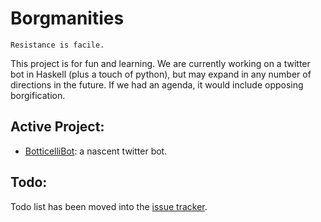 # Borgmanities

    Resistance is facile.

This project is for fun and learning. We are currently working on a
twitter bot in Haskell (plus a touch of python), but may expand in any
number of directions in the future. If we had an agenda, it would
include opposing borgification.

## Active Project:

- [BotticelliBot](https://github.com/aBathologist/borgmanities/wiki/BotticelliBot): a nascent twitter bot.

## Todo:

Todo list has been moved into the [issue tracker](https://github.com/aBathologist/borgmanities/milestones/BotticelliBot%20Launch).
